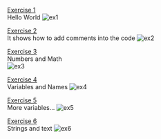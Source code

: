 [Exercise 1](https://github.com/MathiSurya/Ruby/blob/main/Exercises/ex1.rb)  
Hello World
![ex1](https://user-images.githubusercontent.com/28948551/105454030-4319f300-5ca7-11eb-99fd-6f0f4affec85.PNG)

[Exercise 2](https://github.com/MathiSurya/Ruby/blob/main/Exercises/ex2.rb)  
It shows how to add comments into the code
![ex2](https://user-images.githubusercontent.com/28948551/105458125-f7b71300-5cad-11eb-9717-9965a95e1d0a.png)

[Exercise 3](https://github.com/MathiSurya/Ruby/blob/main/Exercises/ex3.rb)  
Numbers and Math  
![ex3](https://user-images.githubusercontent.com/28948551/105468063-87fc5480-5cbc-11eb-8d9c-1651e14b4d60.PNG)

[Exercise 4](https://github.com/MathiSurya/Ruby/blob/main/Exercises/ex4.rb)  
Variables and Names
![ex4](https://user-images.githubusercontent.com/28948551/105569949-18de3900-5d6c-11eb-85d5-79da327ec493.PNG)

[Exercise 5](https://github.com/MathiSurya/Ruby/blob/main/Exercises/ex5.rb)   
More variables...
![ex5](https://user-images.githubusercontent.com/28948551/105571327-25b35a80-5d75-11eb-85fc-b08f24200063.PNG)
 
[Exercise 6](https://github.com/MathiSurya/Ruby/blob/main/Exercises/ex6.rb)  
Strings and text
![ex6](https://user-images.githubusercontent.com/28948551/105573116-539e9c00-5d81-11eb-93f2-8960262b0df7.PNG)
